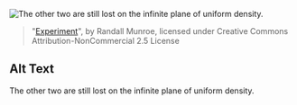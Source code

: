 ![The other two are still lost on the infinite plane of uniform density.](https://imgs.xkcd.com/comics/experiment.png)
> "[Experiment](https://xkcd.com/669/)", by Randall Munroe, licensed under Creative Commons Attribution-NonCommercial 2.5 License

## Alt Text
The other two are still lost on the infinite plane of uniform density.
